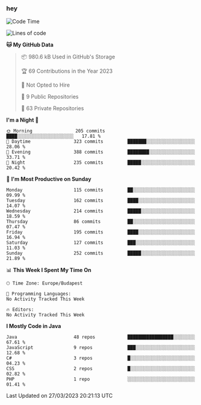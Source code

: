 ### hey

<!--START_SECTION:waka-->
![Code Time](http://img.shields.io/badge/Code%20Time-884%20hrs%2054%20mins-blue)

![Lines of code](https://img.shields.io/badge/From%20Hello%20World%20I%27ve%20Written-844.6%20thousand%20lines%20of%20code-blue)

**🐱 My GitHub Data** 

> 📦 980.6 kB Used in GitHub's Storage 
 > 
> 🏆 69 Contributions in the Year 2023
 > 
> 🚫 Not Opted to Hire
 > 
> 📜 9 Public Repositories 
 > 
> 🔑 63 Private Repositories 
 > 
**I'm a Night 🦉** 

```text
🌞 Morning                205 commits         ████░░░░░░░░░░░░░░░░░░░░░   17.81 % 
🌆 Daytime                323 commits         ███████░░░░░░░░░░░░░░░░░░   28.06 % 
🌃 Evening                388 commits         ████████░░░░░░░░░░░░░░░░░   33.71 % 
🌙 Night                  235 commits         █████░░░░░░░░░░░░░░░░░░░░   20.42 % 
```
📅 **I'm Most Productive on Sunday** 

```text
Monday                   115 commits         ██░░░░░░░░░░░░░░░░░░░░░░░   09.99 % 
Tuesday                  162 commits         ████░░░░░░░░░░░░░░░░░░░░░   14.07 % 
Wednesday                214 commits         █████░░░░░░░░░░░░░░░░░░░░   18.59 % 
Thursday                 86 commits          ██░░░░░░░░░░░░░░░░░░░░░░░   07.47 % 
Friday                   195 commits         ████░░░░░░░░░░░░░░░░░░░░░   16.94 % 
Saturday                 127 commits         ███░░░░░░░░░░░░░░░░░░░░░░   11.03 % 
Sunday                   252 commits         █████░░░░░░░░░░░░░░░░░░░░   21.89 % 
```


📊 **This Week I Spent My Time On** 

```text
🕑︎ Time Zone: Europe/Budapest

💬 Programming Languages: 
No Activity Tracked This Week

🔥 Editors: 
No Activity Tracked This Week
```

**I Mostly Code in Java** 

```text
Java                     48 repos            █████████████████░░░░░░░░   67.61 % 
JavaScript               9 repos             ███░░░░░░░░░░░░░░░░░░░░░░   12.68 % 
C#                       3 repos             █░░░░░░░░░░░░░░░░░░░░░░░░   04.23 % 
CSS                      2 repos             █░░░░░░░░░░░░░░░░░░░░░░░░   02.82 % 
PHP                      1 repo              ░░░░░░░░░░░░░░░░░░░░░░░░░   01.41 % 
```




 Last Updated on 27/03/2023 20:21:13 UTC
<!--END_SECTION:waka-->

